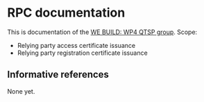 # RPC documentation

This is documentation of the [WE BUILD: WP4 QTSP group](../README.md).
Scope:

- Relying party access certificate issuance
- Relying party registration certificate issuance

## Informative references

None yet.
